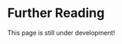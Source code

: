# Further Reading

This page is still under development!

<!-- <div class="zoteroreferences">
<section id="explainability-section">
<h2 >Explainability</h2>
<p> Lorem ipsum...</p>
</section>

<section id="fairness-section">
<h2>Fairness</h2>
<p>Lorem ipsum... </p>
</section>
</div> -->
